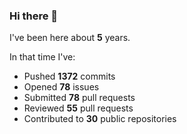 ### Hi there 👋

I've been here about **5** years.

In that time I've:

- Pushed **1372** commits
- Opened **78** issues
- Submitted **78** pull requests
- Reviewed **55** pull requests
- Contributed to **30** public repositories

<!-- ![My scrobbles](https://lastfm-recently-played.vercel.app/api?user=dotdub) -->
